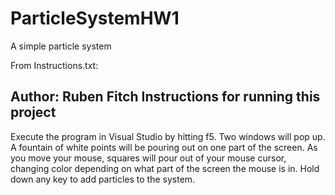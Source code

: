 # ParticleSystemHW1
A simple particle system

From Instructions.txt:

Author: Ruben Fitch
Instructions for running this project
-----------------------------------------
Execute the program in Visual Studio by hitting f5.
Two windows will pop up.
A fountain of white points will be pouring out on one part of the screen.
As you move your mouse, squares will pour out of your mouse cursor, changing color depending on what part of the screen the mouse is in.
Hold down any key to add particles to the system.
